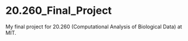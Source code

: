 # 20.260_Final_Project
My final project for 20.260 (Computational Analysis of Biological Data) at MIT.
